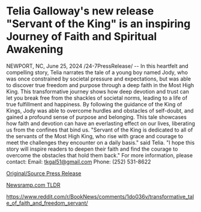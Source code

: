 # Telia Galloway's new release "Servant of the King" is an inspiring Journey of Faith and Spiritual Awakening

NEWPORT, NC, June 25, 2024 /24-7PressRelease/ -- In this heartfelt and compelling story, Telia narrates the tale of a young boy named Jody, who was once constrained by societal pressure and expectations, but was able to discover true freedom and purpose through a deep faith in the Most High King. This transformative journey shows how deep devotion and trust can let you break free from the shackles of societal norms, leading to a life of true fulfillment and happiness.   By following the guidance of the King of Kings, Jody was able to overcome hurdles and obstacles of self-doubt, and gained a profound sense of purpose and belonging. This tale showcases how faith and devotion can have an everlasting effect on our lives, liberating us from the confines that bind us.   "Servant of the King is dedicated to all of the servants of the Most High King, who rise with grace and courage to meet the challenges they encounter on a daily basis." said Telia. "I hope this story will inspire readers to deepen their faith and find the courage to overcome the obstacles that hold them back."   For more information, please contact:  Email: tkgal51@gmail.com  Phone: (252) 531-8622 

[Original/Source Press Release](https://www.24-7pressrelease.com/press-release/511973/telia-galloways-new-release-servant-of-the-king-is-an-inspiring-journey-of-faith-and-spiritual-awakening)
                    

[Newsramp.com TLDR](None) 

https://www.reddit.com/r/BookNews/comments/1do036v/transformative_tale_of_faith_and_freedom_servant/